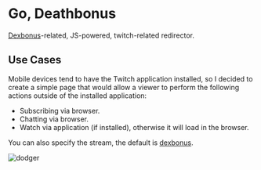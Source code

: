 # Go, Deathbonus

[Dexbonus][dexbonus-twitter]-related, JS-powered, twitch-related redirector.

## Use Cases

Mobile devices tend to have the Twitch application installed, so I decided to create a simple page
that would allow a viewer to perform the following actions outside of the installed application:

* Subscribing via browser.
* Chatting via browser.
* Watch via application (if installed), otherwise it will load in the browser.

You can also specify the stream, the default is [dexbonus][dexbonus-twitch].

![dodger](site/assets/tell-me.gif)

[dexbonus-twitter]: https://twitter.com/dexbonus
[dexbonus-twitch]: https://twitch.tv/dexbonus
